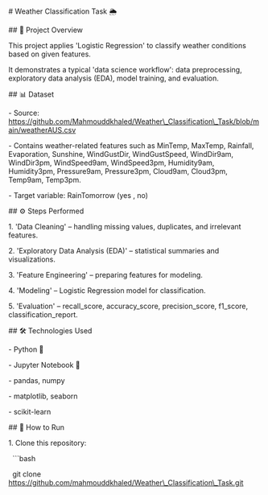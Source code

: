 \# Weather Classification Task 🌦️



\## 📌 Project Overview

This project applies 'Logistic Regression' to classify weather conditions based on given features.

It demonstrates a typical 'data science workflow': data preprocessing, exploratory data analysis (EDA), model training, and evaluation.



\## 📊 Dataset

\- Source: https://github.com/Mahmouddkhaled/Weather\_Classification\_Task/blob/main/weatherAUS.csv

\- Contains weather-related features such as MinTemp, MaxTemp, Rainfall, Evaporation, Sunshine, WindGustDir, WindGustSpeed, WindDir9am, WindDir3pm, WindSpeed9am, WindSpeed3pm, Humidity9am, Humidity3pm, Pressure9am, Pressure3pm, Cloud9am, Cloud3pm, Temp9am, Temp3pm.

\- Target variable: RainTomorrow (yes , no)



\## ⚙️ Steps Performed

1\. 'Data Cleaning' – handling missing values, duplicates, and irrelevant features.

2\. 'Exploratory Data Analysis (EDA)' – statistical summaries and visualizations.

3\. 'Feature Engineering' – preparing features for modeling.

4\. 'Modeling' – Logistic Regression model for classification.

5\. 'Evaluation' – recall\_score, accuracy\_score, precision\_score, f1\_score, classification\_report.



\## 🛠️ Technologies Used

\- Python 🐍

\- Jupyter Notebook 📓

\- pandas, numpy

\- matplotlib, seaborn

\- scikit-learn



\## 🚀 How to Run

1\. Clone this repository:

   ```bash

   git clone https://github.com/mahmouddkhaled/Weather\_Classification\_Task.git



